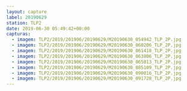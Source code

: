 ```yaml
---
layout: capture
label: 20190629
station: TLP2
date: 2019-06-30 05:49:42+00:00
capturas:
  - imagem: TLP2/2019/201906/20190629/M20190630_054942_TLP_2P.jpg
  - imagem: TLP2/2019/201906/20190629/M20190630_060206_TLP_2P.jpg
  - imagem: TLP2/2019/201906/20190629/M20190630_061418_TLP_2P.jpg
  - imagem: TLP2/2019/201906/20190629/M20190630_063806_TLP_2P.jpg
  - imagem: TLP2/2019/201906/20190629/M20190630_065813_TLP_2P.jpg
  - imagem: TLP2/2019/201906/20190629/M20190630_085109_TLP_2P.jpg
  - imagem: TLP2/2019/201906/20190629/M20190630_090016_TLP_2P.jpg
  - imagem: TLP2/2019/201906/20190629/M20190630_091728_TLP_2P.jpg
---
```

